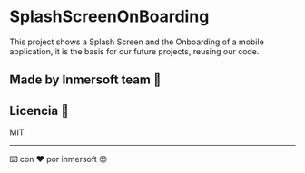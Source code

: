 # SplashScreenOnBoarding

This project shows a Splash Screen and the Onboarding of a mobile application, it is the basis for our future projects, reusing our code.

## Made by Inmersoft team 🚀

## Licencia 📄

MIT
  
---
⌨️ con ❤️ por inmersoft 😊
